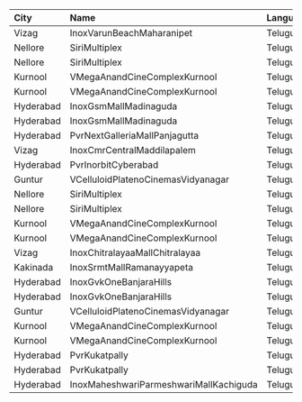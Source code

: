 | City      | Name                                   | Language |  Time | Type        | Price | Capacity | Booked |
| :-------- | :------------------------------------- | :------- | ----: | :---------- | ----: | -------: | -----: |
| Vizag     | InoxVarunBeachMaharanipet              | Telugu   | 11:30 | Excutive    |  150₹ |       65 |      0 |
| Nellore   | SiriMultiplex                          | Telugu   | 12:00 | GoldClass   |  100₹ |       55 |     29 |
| Nellore   | SiriMultiplex                          | Telugu   | 12:00 | SilverClass |   60₹ |       10 |      5 |
| Kurnool   | VMegaAnandCineComplexKurnool           | Telugu   | 12:20 | Gold        |  110₹ |      190 |     95 |
| Kurnool   | VMegaAnandCineComplexKurnool           | Telugu   | 12:20 | Executive   |   70₹ |       48 |     24 |
| Hyderabad | InoxGsmMallMadinaguda                  | Telugu   | 12:50 | Executive   |  200₹ |      146 |      0 |
| Hyderabad | InoxGsmMallMadinaguda                  | Telugu   | 12:50 | Royal       |  300₹ |        4 |      0 |
| Hyderabad | PvrNextGalleriaMallPanjagutta          | Telugu   | 13:05 | Classic     |  150₹ |      145 |    145 |
| Vizag     | InoxCmrCentralMaddilapalem             | Telugu   | 13:30 | Executive   |  150₹ |       72 |      0 |
| Hyderabad | PvrInorbitCyberabad                    | Telugu   | 13:35 | Classic     |  150₹ |      147 |     27 |
| Guntur    | VCelluloidPlatenoCinemasVidyanagar     | Telugu   | 14:45 | GoldClass   |  150₹ |      146 |     73 |
| Nellore   | SiriMultiplex                          | Telugu   | 15:00 | GoldClass   |  100₹ |       55 |     55 |
| Nellore   | SiriMultiplex                          | Telugu   | 15:00 | SilverClass |   60₹ |       10 |     10 |
| Kurnool   | VMegaAnandCineComplexKurnool           | Telugu   | 15:05 | Gold        |  110₹ |      190 |     95 |
| Kurnool   | VMegaAnandCineComplexKurnool           | Telugu   | 15:05 | Executive   |   70₹ |       48 |     24 |
| Vizag     | InoxChitralayaaMallChitralayaa         | Telugu   | 16:00 | Executive   |  150₹ |       60 |      0 |
| Kakinada  | InoxSrmtMallRamanayyapeta              | Telugu   | 16:30 | Executive   |   80₹ |       63 |      0 |
| Hyderabad | InoxGvkOneBanjaraHills                 | Telugu   | 17:05 | Executive   |  150₹ |      118 |      0 |
| Hyderabad | InoxGvkOneBanjaraHills                 | Telugu   | 17:05 | Royal       |  250₹ |        3 |      0 |
| Guntur    | VCelluloidPlatenoCinemasVidyanagar     | Telugu   | 18:45 | GoldClass   |  150₹ |      146 |     73 |
| Kurnool   | VMegaAnandCineComplexKurnool           | Telugu   | 19:15 | Gold        |  110₹ |      190 |     95 |
| Kurnool   | VMegaAnandCineComplexKurnool           | Telugu   | 19:15 | Executive   |   70₹ |       48 |     24 |
| Hyderabad | PvrKukatpally                          | Telugu   | 22:40 | Classic     |  150₹ |      135 |      8 |
| Hyderabad | PvrKukatpally                          | Telugu   | 22:40 | Recliner    |  250₹ |        9 |      0 |
| Hyderabad | InoxMaheshwariParmeshwariMallKachiguda | Telugu   | 22:40 | Executive   |  150₹ |      127 |      0 |
